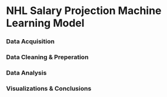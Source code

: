 # NHL Salary Projection Machine Learning Model



### Data Acquisition


### Data Cleaning & Preperation


### Data Analysis


### Visualizations & Conclusions

